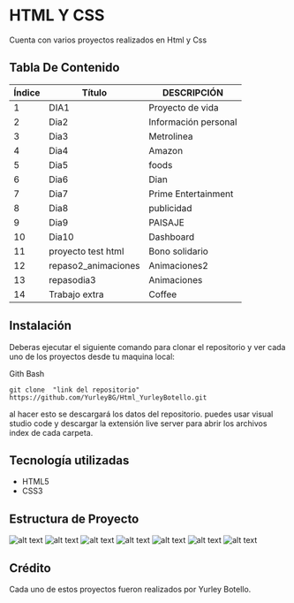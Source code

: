 # HTML Y CSS
 
Cuenta con varios proyectos realizados en Html y Css

## Tabla De Contenido
| Índice | Título | DESCRIPCIÓN|
|--|------|-----|
| 1 | DIA1 | Proyecto de vida|
| 2 | Dia2 |Información personal|
| 3 | Dia3 |Metrolinea|
| 4 | Dia4 |Amazon|
| 5 | Dia5 |foods|
| 6 | Dia6 |Dian|
| 7 | Dia7 |Prime Entertainment|
| 8 | Dia8 |publicidad|
| 9 | Dia9 |PAISAJE|
| 10 | Dia10 |Dashboard|
| 11 | proyecto test html |Bono solidario|
| 12 | repaso2_animaciones | Animaciones2|
| 13 | repasodia3 | Animaciones|
| 14 | Trabajo extra | Coffee |


## Instalación
 Deberas ejecutar el siguiente comando para clonar el repositorio y ver cada uno de los proyectos  desde tu maquina local:
 
Gith Bash

~~~ 
git clone  "link del repositorio" https://github.com/YurleyBG/Html_YurleyBotello.git
~~~
al hacer esto se descargará  los datos del repositorio. puedes usar visual studio code  y descargar la extensión live server para abrir los archivos index de cada carpeta.


 ## Tecnología utilizadas

 * HTML5
 * CSS3

 ## Estructura de Proyecto
![alt text](pincture/image.png)
![alt text](pincture/image-1.png)
![alt text](pincture/image-2.png)
![alt text](pincture/image-3.png)
![alt text](pincture/image-4.png)
![alt text](pincture/image-5.png)
![alt text](pincture/image-6.png)

## Crédito 
Cada uno de estos proyectos fueron realizados por Yurley Botello.
   
